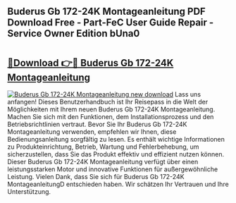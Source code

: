 ## Buderus Gb 172-24K Montageanleitung PDF Download Free - Part-FeC User Guide Repair - Service Owner Edition bUna0

# <h2><a href="http://df7pr1.blite.top/?on=Buderus+Gb+172-24K+Montageanleitung">🔗Download 👉🔴 Buderus Gb 172-24K Montageanleitung</a></h2>

[![Buderus Gb 172-24K Montageanleitung new download](https://i.imgur.com/lujVjoI.png)](http://df7pr1.blite.top/?on=Buderus+Gb+172-24K+Montageanleitung)
Lass uns anfangen! Dieses Benutzerhandbuch ist Ihr Reisepass in die Welt der Möglichkeiten mit Ihrem neuen Buderus Gb 172-24K Montageanleitung. Machen Sie sich mit den Funktionen, dem Installationsprozess und den Betriebsrichtlinien vertraut. Bevor Sie Ihr Buderus Gb 172-24K Montageanleitung verwenden, empfehlen wir Ihnen, diese Bedienungsanleitung sorgfältig zu lesen. Es enthält wichtige Informationen zu Produkteinrichtung, Betrieb, Wartung und Fehlerbehebung, um sicherzustellen, dass Sie das Produkt effektiv und effizient nutzen können. Dieser Buderus Gb 172-24K Montageanleitung verfügt über einen leistungsstarken Motor und innovative Funktionen für außergewöhnliche Leistung. Vielen Dank, dass Sie sich für Buderus Gb 172-24K MontageanleitungD entschieden haben. Wir schätzen Ihr Vertrauen und Ihre Unterstützung.
